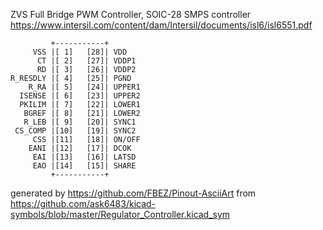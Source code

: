 ZVS Full Bridge PWM Controller, SOIC-28
SMPS controller
https://www.intersil.com/content/dam/Intersil/documents/isl6/isl6551.pdf


	         +-----------+
	     VSS |[ 1]   [28]| VDD
	      CT |[ 2]   [27]| VDDP1
	      RD |[ 3]   [26]| VDDP2
	R_RESDLY |[ 4]   [25]| PGND
	    R_RA |[ 5]   [24]| UPPER1
	  ISENSE |[ 6]   [23]| UPPER2
	  PKILIM |[ 7]   [22]| LOWER1
	   BGREF |[ 8]   [21]| LOWER2
	   R_LEB |[ 9]   [20]| SYNC1
	 CS_COMP |[10]   [19]| SYNC2
	     CSS |[11]   [18]| ON/OFF
	    EANI |[12]   [17]| DCOK
	     EAI |[13]   [16]| LATSD
	     EAO |[14]   [15]| SHARE
	         +-----------+


generated by https://github.com/FBEZ/Pinout-AsciiArt from https://github.com/ask6483/kicad-symbols/blob/master/Regulator_Controller.kicad_sym